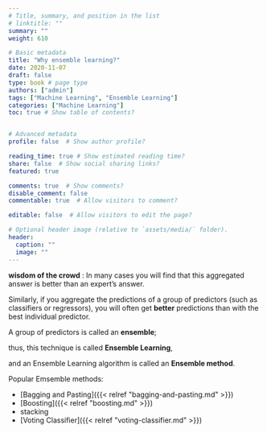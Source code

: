 ```yaml
---
# Title, summary, and position in the list
# linktitle: ""
summary: ""
weight: 610

# Basic metadata
title: "Why ensemble learning?"
date: 2020-11-07
draft: false
type: book # page type
authors: ["admin"]
tags: ["Machine Learning", "Ensemble Learning"]
categories: ["Machine Learning"]
toc: true # Show table of contents?


# Advanced metadata
profile: false  # Show author profile?

reading_time: true # Show estimated reading time?
share: false  # Show social sharing links?
featured: true

comments: true  # Show comments?
disable_comment: false
commentable: true  # Allow visitors to comment?  

editable: false  # Allow visitors to edit the page?  

# Optional header image (relative to `assets/media/` folder).
header:
  caption: ""
  image: ""
---
```



**wisdom of the crowd** : In many cases you will find that this aggregated answer is better than an expert’s answer.

Similarly, if you aggregate the predictions of a group of predictors (such as classifiers or regressors), you will often get **better** predictions than with the best individual predictor. 

A group of predictors is called an **ensemble**; 

thus, this technique is called **Ensemble Learning**, 

and an Ensemble Learning algorithm is called an **Ensemble method**.

Popular Emsemble methods:
- [Bagging and Pasting]({{< relref "bagging-and-pasting.md" >}})
- [Boosting]({{< relref "boosting.md" >}})
- stacking
- [Voting Classifier]({{< relref "voting-classifier.md" >}})

